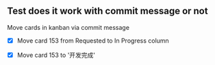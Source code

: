 ## Test does it work with commit message or not

Move cards in kanban via commit message

- [x] Move card 153 from Requested to In Progress column 
- [x] Move card 153 to '开发完成'

